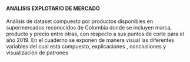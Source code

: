 #### ANALISIS EXPLOTARIO DE MERCADO

Análisis de dataset compuesto por productos disponibles en supermercados reconocidos de Colombia donde se incluyen marca, producto y precio entre otras, con respecto a sus puntos de corte para el año 2019. En el cuaderno se exponen de manera visual las diferentes variables del cual esta compuesto, explicaciones , conclusiones y  visualización de patrones
